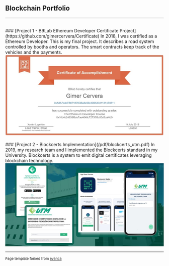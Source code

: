 ## Blockchain Portfolio
---
<br>
### [Project 1 - B9Lab Ethereum Developer Certificate Project](https://github.com/gimercervera/Certificate)
In 2018, I was certified as a Ethereum Developer. This is my final project. It describes a road system controlled by booths and operators. The smart contracts keep track of the vehicles and the payments.
<br>
<a href:"https://github.com/gimercervera/Certificate" target="_blank"><img src="images/certificate.jpg?raw=true"/></a>
<br><br>
### [Project 2 - Blockcerts Implementation](/pdf/blockcerts_utm.pdf)
In 2019, my research team and I implemented the Blockcerts standard in my University. Blockcerts is a system to emit digital certificates leveraging blockchain technology.
<br>
<img src="images/utm_certs.jpg?raw=true"/>

---
<p style="font-size:11px">Page template forked from <a href="https://github.com/evanca/quick-portfolio" target="_blank">evanca</a></p>
<!-- Remove above link if you don't want to attibute -->
